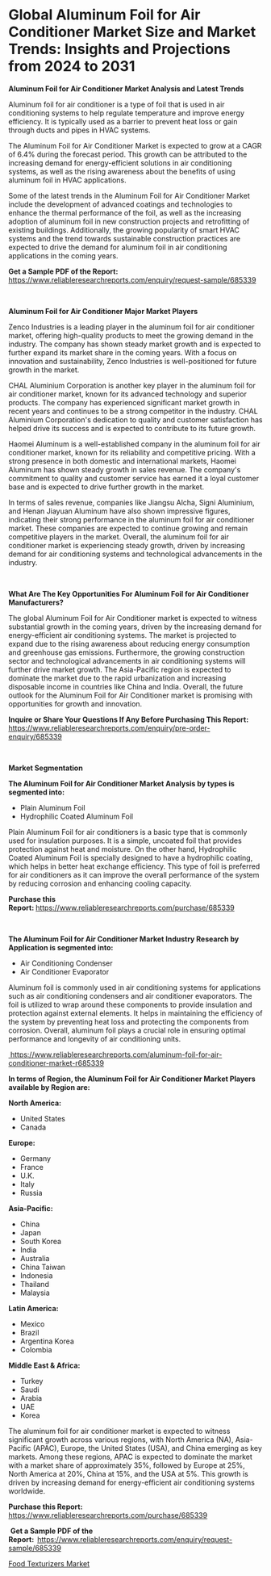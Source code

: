 <p><h1>Global Aluminum Foil for Air Conditioner Market Size and Market Trends: Insights and Projections from 2024 to 2031</h1></p><p><strong>Aluminum Foil for Air Conditioner Market Analysis and Latest Trends</strong></p>
<p><p>Aluminum foil for air conditioner is a type of foil that is used in air conditioning systems to help regulate temperature and improve energy efficiency. It is typically used as a barrier to prevent heat loss or gain through ducts and pipes in HVAC systems. </p><p>The Aluminum Foil for Air Conditioner Market is expected to grow at a CAGR of 6.4% during the forecast period. This growth can be attributed to the increasing demand for energy-efficient solutions in air conditioning systems, as well as the rising awareness about the benefits of using aluminum foil in HVAC applications. </p><p>Some of the latest trends in the Aluminum Foil for Air Conditioner Market include the development of advanced coatings and technologies to enhance the thermal performance of the foil, as well as the increasing adoption of aluminum foil in new construction projects and retrofitting of existing buildings. Additionally, the growing popularity of smart HVAC systems and the trend towards sustainable construction practices are expected to drive the demand for aluminum foil in air conditioning applications in the coming years.</p></p>
<p><strong>Get a Sample PDF of the Report:&nbsp;</strong> <a href="https://www.reliableresearchreports.com/enquiry/request-sample/685339">https://www.reliableresearchreports.com/enquiry/request-sample/685339</a></p>
<p>&nbsp;</p>
<p><strong>Aluminum Foil for Air Conditioner Major Market Players</strong></p>
<p><p>Zenco Industries is a leading player in the aluminum foil for air conditioner market, offering high-quality products to meet the growing demand in the industry. The company has shown steady market growth and is expected to further expand its market share in the coming years. With a focus on innovation and sustainability, Zenco Industries is well-positioned for future growth in the market.</p><p>CHAL Aluminium Corporation is another key player in the aluminum foil for air conditioner market, known for its advanced technology and superior products. The company has experienced significant market growth in recent years and continues to be a strong competitor in the industry. CHAL Aluminium Corporation's dedication to quality and customer satisfaction has helped drive its success and is expected to contribute to its future growth.</p><p>Haomei Aluminum is a well-established company in the aluminum foil for air conditioner market, known for its reliability and competitive pricing. With a strong presence in both domestic and international markets, Haomei Aluminum has shown steady growth in sales revenue. The company's commitment to quality and customer service has earned it a loyal customer base and is expected to drive further growth in the market.</p><p>In terms of sales revenue, companies like Jiangsu Alcha, Signi Aluminium, and Henan Jiayuan Aluminum have also shown impressive figures, indicating their strong performance in the aluminum foil for air conditioner market. These companies are expected to continue growing and remain competitive players in the market. Overall, the aluminum foil for air conditioner market is experiencing steady growth, driven by increasing demand for air conditioning systems and technological advancements in the industry.</p></p>
<p>&nbsp;</p>
<p><strong>What Are The Key Opportunities For Aluminum Foil for Air Conditioner Manufacturers?</strong></p>
<p><p>The global Aluminum Foil for Air Conditioner market is expected to witness substantial growth in the coming years, driven by the increasing demand for energy-efficient air conditioning systems. The market is projected to expand due to the rising awareness about reducing energy consumption and greenhouse gas emissions. Furthermore, the growing construction sector and technological advancements in air conditioning systems will further drive market growth. The Asia-Pacific region is expected to dominate the market due to the rapid urbanization and increasing disposable income in countries like China and India. Overall, the future outlook for the Aluminum Foil for Air Conditioner market is promising with opportunities for growth and innovation.</p></p>
<p><strong>Inquire or Share Your Questions If Any Before Purchasing This Report:</strong> <a href="https://www.reliableresearchreports.com/enquiry/pre-order-enquiry/685339">https://www.reliableresearchreports.com/enquiry/pre-order-enquiry/685339</a></p>
<p>&nbsp;</p>
<p><strong>Market Segmentation</strong></p>
<p><strong>The Aluminum Foil for Air Conditioner Market Analysis by types is segmented into:</strong></p>
<p><ul><li>Plain Aluminum Foil</li><li>Hydrophilic Coated Aluminum Foil</li></ul></p>
<p><p>Plain Aluminum Foil for air conditioners is a basic type that is commonly used for insulation purposes. It is a simple, uncoated foil that provides protection against heat and moisture. On the other hand, Hydrophilic Coated Aluminum Foil is specially designed to have a hydrophilic coating, which helps in better heat exchange efficiency. This type of foil is preferred for air conditioners as it can improve the overall performance of the system by reducing corrosion and enhancing cooling capacity.</p></p>
<p><strong>Purchase this Report:&nbsp;</strong><a href="https://www.reliableresearchreports.com/purchase/685339">https://www.reliableresearchreports.com/purchase/685339</a></p>
<p>&nbsp;</p>
<p><strong>The Aluminum Foil for Air Conditioner Market Industry Research by Application is segmented into:</strong></p>
<p><ul><li>Air Conditioning Condenser</li><li>Air Conditioner Evaporator</li></ul></p>
<p><p>Aluminum foil is commonly used in air conditioning systems for applications such as air conditioning condensers and air conditioner evaporators. The foil is utilized to wrap around these components to provide insulation and protection against external elements. It helps in maintaining the efficiency of the system by preventing heat loss and protecting the components from corrosion. Overall, aluminum foil plays a crucial role in ensuring optimal performance and longevity of air conditioning units.</p></p>
<p><a href="https://www.reliableresearchreports.com/aluminum-foil-for-air-conditioner-market-r685339">&nbsp;https://www.reliableresearchreports.com/aluminum-foil-for-air-conditioner-market-r685339</a></p>
<p><strong>In terms of Region, the Aluminum Foil for Air Conditioner Market Players available by Region are:</strong></p>
<p>
    <p> <strong> North America: </strong>
        <ul>
            <li>United States</li>
            <li>Canada</li>
        </ul>
        </p> 
    <p> <strong> Europe: </strong>
        <ul>
            <li>Germany</li>
            <li>France</li>
            <li>U.K.</li>
            <li>Italy</li>
            <li>Russia</li>
        </ul>
        </p> 
    <p> <strong> Asia-Pacific: </strong>
        <ul>
            <li>China</li>
            <li>Japan</li>
            <li>South Korea</li>
            <li>India</li>
            <li>Australia</li>
            <li>China Taiwan</li>
            <li>Indonesia</li>
            <li>Thailand</li>
            <li>Malaysia</li>
        </ul>
        </p> 
    <p> <strong> Latin America: </strong>
        <ul>
            <li>Mexico</li>
            <li>Brazil</li>
            <li>Argentina Korea</li>
            <li>Colombia</li>
        </ul>
        </p> 
    <p> <strong> Middle East & Africa: </strong>
        <ul>
            <li>Turkey</li>
            <li>Saudi</li>
            <li>Arabia</li>
            <li>UAE</li>
            <li>Korea</li>
        </ul>
    </p>
    </p>
<p><p>The aluminum foil for air conditioner market is expected to witness significant growth across various regions, with North America (NA), Asia-Pacific (APAC), Europe, the United States (USA), and China emerging as key markets. Among these regions, APAC is expected to dominate the market with a market share of approximately 35%, followed by Europe at 25%, North America at 20%, China at 15%, and the USA at 5%. This growth is driven by increasing demand for energy-efficient air conditioning systems worldwide.</p></p>
<p><strong>Purchase this Report: </strong><a href="https://www.reliableresearchreports.com/purchase/685339">https://www.reliableresearchreports.com/purchase/685339</a></p>
<p>&nbsp;<strong>Get a Sample PDF of the Report:&nbsp;&nbsp;</strong><a href="https://www.reliableresearchreports.com/enquiry/request-sample/685339">https://www.reliableresearchreports.com/enquiry/request-sample/685339</a></p>
<p><strong></strong></p>
<p><p><a href="https://issuu.com/reportprime-2/docs/food-texturizers-market-size-2030.pptx">Food Texturizers Market</a></p></p>